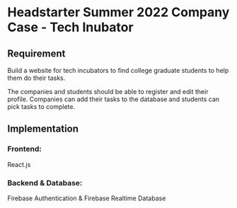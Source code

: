 # Headstarter Summer 2022 Company Case - Tech Inubator

## Requirement

Build a website for tech incubators to find college graduate students to help them do their tasks.

The companies and students should be able to register and edit their profile. Companies can add their tasks to the database and students can pick tasks to complete.

## Implementation

### Frontend: 

React.js

### Backend & Database: 

Firebase Authentication & Firebase Realtime Database

